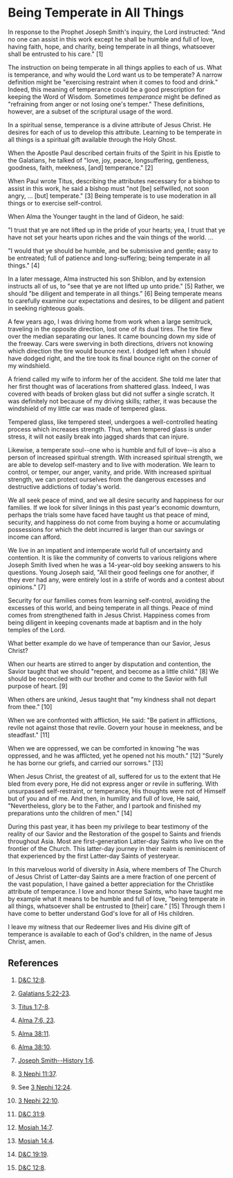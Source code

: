 # Being Temperate in All Things

In response to the Prophet Joseph Smith's inquiry, the Lord instructed: "And
no one can assist in this work except he shall be humble and full of love,
having faith, hope, and charity, being temperate in all things, whatsoever
shall be entrusted to his care." [1]

The instruction on being temperate in all things applies to each of us. What
is temperance, and why would the Lord want us to be temperate? A narrow
definition might be "exercising restraint when it comes to food and drink."
Indeed, this meaning of temperance could be a good prescription for keeping
the Word of Wisdom. Sometimes _temperance_ might be defined as "refraining
from anger or not losing one's temper." These definitions, however, are a
subset of the scriptural usage of the word.

In a spiritual sense, temperance is a divine attribute of Jesus Christ. He
desires for each of us to develop this attribute. Learning to be temperate in
all things is a spiritual gift available through the Holy Ghost.

When the Apostle Paul described certain fruits of the Spirit in his Epistle to
the Galatians, he talked of "love, joy, peace, longsuffering, gentleness,
goodness, faith, meekness, [and] temperance." [2]

When Paul wrote Titus, describing the attributes necessary for a bishop to
assist in this work, he said a bishop must "not [be] selfwilled, not soon
angry, ... [but] temperate." [3]  Being temperate is to use moderation in all
things or to exercise self-control.

When Alma the Younger taught in the land of Gideon, he said:

"I trust that ye are not lifted up in the pride of your hearts; yea, I trust
that ye have not set your hearts upon riches and the vain things of the world.
...

"I would that ye should be humble, and be submissive and gentle; easy to be
entreated; full of patience and long-suffering; being temperate in all
things." [4]

In a later message, Alma instructed his son Shiblon, and by extension
instructs all of us, to "see that ye are not lifted up unto pride." [5]
Rather, we should "be diligent and temperate in all things." [6]  Being
temperate means to carefully examine our expectations and desires, to be
diligent and patient in seeking righteous goals.

A few years ago, I was driving home from work when a large semitruck,
traveling in the opposite direction, lost one of its dual tires. The tire flew
over the median separating our lanes. It came bouncing down my side of the
freeway. Cars were swerving in both directions, drivers not knowing which
direction the tire would bounce next. I dodged left when I should have dodged
right, and the tire took its final bounce right on the corner of my
windshield.

A friend called my wife to inform her of the accident. She told me later that
her first thought was of lacerations from shattered glass. Indeed, I was
covered with beads of broken glass but did not suffer a single scratch. It was
definitely not because of my driving skills; rather, it was because the
windshield of my little car was made of tempered glass.

Tempered glass, like tempered steel, undergoes a well-controlled heating
process which increases strength. Thus, when tempered glass is under stress,
it will not easily break into jagged shards that can injure.

Likewise, a temperate soul--one who is humble and full of love--is also a
person of increased spiritual strength. With increased spiritual strength, we
are able to develop self-mastery and to live with moderation. We learn to
control, or temper, our anger, vanity, and pride. With increased spiritual
strength, we can protect ourselves from the dangerous excesses and destructive
addictions of today's world.

We all seek peace of mind, and we all desire security and happiness for our
families. If we look for silver linings in this past year's economic downturn,
perhaps the trials some have faced have taught us that peace of mind,
security, and happiness do not come from buying a home or accumulating
possessions for which the debt incurred is larger than our savings or income
can afford.

We live in an impatient and intemperate world full of uncertainty and
contention. It is like the community of converts to various religions where
Joseph Smith lived when he was a 14-year-old boy seeking answers to his
questions. Young Joseph said, "All their good feelings one for another, if
they ever had any, were entirely lost in a strife of words and a contest about
opinions." [7]

Security for our families comes from learning self-control, avoiding the
excesses of this world, and being temperate in all things. Peace of mind comes
from strengthened faith in Jesus Christ. Happiness comes from being diligent
in keeping covenants made at baptism and in the holy temples of the Lord.

What better example do we have of temperance than our Savior, Jesus Christ?

When our hearts are stirred to anger by disputation and contention, the Savior
taught that we should "repent, and become as a little child." [8]  We should
be reconciled with our brother and come to the Savior with full purpose of
heart. [9]

When others are unkind, Jesus taught that "my kindness shall not depart from
thee." [10]

When we are confronted with affliction, He said: "Be patient in afflictions,
revile not against those that revile. Govern your house in meekness, and be
steadfast." [11]

When we are oppressed, we can be comforted in knowing "he was oppressed, and
he was afflicted, yet he opened not his mouth." [12]  "Surely he has borne our
griefs, and carried our sorrows." [13]

When Jesus Christ, the greatest of all, suffered for us to the extent that He
bled from every pore, He did not express anger or revile in suffering. With
unsurpassed self-restraint, or temperance, His thoughts were not of Himself
but of you and of me. And then, in humility and full of love, He said,
"Nevertheless, glory be to the Father, and I partook and finished my
preparations unto the children of men." [14]

During this past year, it has been my privilege to bear testimony of the
reality of our Savior and the Restoration of the gospel to Saints and friends
throughout Asia. Most are first-generation Latter-day Saints who live on the
frontier of the Church. This latter-day journey in their realm is reminiscent
of that experienced by the first Latter-day Saints of yesteryear.

In this marvelous world of diversity in Asia, where members of The Church of
Jesus Christ of Latter-day Saints are a mere fraction of one percent of the
vast population, I have gained a better appreciation for the Christlike
attribute of temperance. I love and honor these Saints, who have taught me by
example what it means to be humble and full of love, "being temperate in all
things, whatsoever shall be entrusted to [their] care." [15]  Through them I
have come to better understand God's love for all of His children.

I leave my witness that our Redeemer lives and His divine gift of temperance
is available to each of God's children, in the name of Jesus Christ, amen.

## References

  1.   [D&amp;C 12:8](https://www.lds.org/scriptures/dc-testament/dc/12.8?lang=eng#7).

  2.   [Galatians 5:22-23](https://www.lds.org/scriptures/nt/gal/5.22-23?lang=eng#21).

  3.   [Titus 1:7-8](https://www.lds.org/scriptures/nt/titus/1.7-8?lang=eng#6).

  4.   [Alma 7:6, 23](https://www.lds.org/scriptures/bofm/alma/7.6%2C23?lang=eng#5).

  5.   [Alma 38:11](https://www.lds.org/scriptures/bofm/alma/38.11?lang=eng#10).

  6.   [Alma 38:10](https://www.lds.org/scriptures/bofm/alma/38.10?lang=eng#9).

  7.   [Joseph Smith--History 1:6](https://www.lds.org/scriptures/pgp/js-h/1.6?lang=eng#5).

  8.   [3 Nephi 11:37](https://www.lds.org/scriptures/bofm/3-ne/11.37?lang=eng#36).

  9.  See [3 Nephi 12:24](https://www.lds.org/scriptures/bofm/3-ne/12.24?lang=eng#23).

  10.   [3 Nephi 22:10](https://www.lds.org/scriptures/bofm/3-ne/22.10?lang=eng#9).

  11.   [D&amp;C 31:9](https://www.lds.org/scriptures/dc-testament/dc/31.9?lang=eng#8).

  12.   [Mosiah 14:7](https://www.lds.org/scriptures/bofm/mosiah/14.7?lang=eng#6).

  13.   [Mosiah 14:4](https://www.lds.org/scriptures/bofm/mosiah/14.4?lang=eng#3).

  14.   [D&amp;C 19:19](https://www.lds.org/scriptures/dc-testament/dc/19.19?lang=eng#18).

  15.   [D&amp;C 12:8](https://www.lds.org/scriptures/dc-testament/dc/12.8?lang=eng#7).

